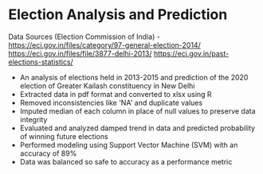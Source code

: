 # Election Analysis and Prediction

Data Sources (Election Commission of India) - https://eci.gov.in/files/category/97-general-election-2014/
                                             https://eci.gov.in/files/file/3877-delhi-2013/
                                             https://eci.gov.in/past-elections-statistics/

- An analysis of elections held in 2013-2015 and prediction of the 2020 election of Greater Kailash constituency in New Delhi 
- Extracted data in pdf format and converted to xlsx using R
- Removed inconsistencies like 'NA' and duplicate values 
- Imputed median of each column in place of null values to preserve data integrity
- Evaluated and analyzed damped trend in data and predicted probability of winning future elections
- Performed modeling using Support Vector Machine (SVM) with an accuracy of 89%
- Data was balanced so safe to accuracy as a performance metric

